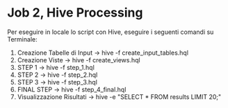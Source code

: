 # Job 2, Hive Processing

Per eseguire in locale lo script con Hive, eseguire i seguenti comandi su Terminale:

1. Creazione Tabelle di Input -> hive -f create_input_tables.hql
2. Creazione Viste -> hive -f create_views.hql
3. STEP 1 -> hive -f step_1.hql
4. STEP 2 -> hive -f step_2.hql
5. STEP 3 -> hive -f step_3.hql
6. FINAL STEP -> hive -f step_4_final.hql
7. Visualizzazione Risultati -> hive -e "SELECT * FROM results LIMIT 20;"